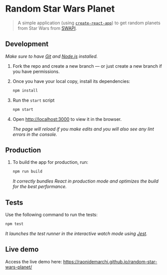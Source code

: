 # Random Star Wars Planet

> A simple application (using [`create-react-app`](https://github.com/facebook/create-react-app)) to get random planets from Star Wars from [SWAPI](https://swapi.co).

## Development

*Make sure to have [Git](http://git-scm.com/) and [Node.js](http://nodejs.org/) installed.*

1. Fork the repo and create a new branch — or just create a new branch if you have permissions.

2. Once you have your local copy, install its dependencies:

    ```sh
    npm install
    ```
    
3. Run the `start` script

    ```sh
    npm start
    ```
    
4. Open [http://localhost:3000](http://localhost:3000) to view it in the browser.<br>
    
    *The page will reload if you make edits and you will also see any lint errors in the console.*

## Production

1. To build the app for production, run:
    
    ```sh
    npm run build
    ```
    *It correctly bundles React in production mode and optimizes the build for the best performance.*

## Tests

Use the following command to run the tests:

```sh
npm test
```
*It launches the test runner in the interactive watch mode using [Jest](https://jestjs.io).*

## Live demo

Access the live demo here: https://raonidemarchi.github.io/random-star-wars-planet/
